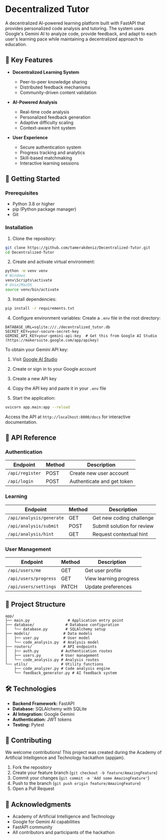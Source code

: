 # Decentralized Tutor

A decentralized AI-powered learning platform built with FastAPI that provides personalized code analysis and tutoring. The system uses Google's Gemini AI to analyze code, provide feedback, and adapt to each user's learning pace while maintaining a decentralized approach to education.

## 🌟 Key Features

- **Decentralized Learning System**

  - Peer-to-peer knowledge sharing
  - Distributed feedback mechanisms
  - Community-driven content validation

- **AI-Powered Analysis**

  - Real-time code analysis
  - Personalized feedback generation
  - Adaptive difficulty scaling
  - Context-aware hint system

- **User Experience**
  - Secure authentication system
  - Progress tracking and analytics
  - Skill-based matchmaking
  - Interactive learning sessions

## 🚀 Getting Started

### Prerequisites

- Python 3.8 or higher
- pip (Python package manager)
- Git

### Installation

1. Clone the repository:

```bash
git clone https://github.com/tamerakdeniz/Decentralized-Tutor.git
cd Decentralized-Tutor
```

2. Create and activate virtual environment:

```bash
python -m venv venv
# Windows
venv\Scripts\activate
# Unix/MacOS
source venv/bin/activate
```

3. Install dependencies:

```bash
pip install -r requirements.txt
```

4. Configure environment variables:
   Create a `.env` file in the root directory:

```env
DATABASE_URL=sqlite:///./decentralized_tutor.db
SECRET_KEY=your-secure-secret-key
GEMINI_API_KEY=your-gemini-api-key  # Get this from Google AI Studio (https://makersuite.google.com/app/apikey)
```

To obtain your Gemini API key:

1. Visit [Google AI Studio](https://makersuite.google.com/app/apikey)
2. Create or sign in to your Google account
3. Create a new API key
4. Copy the API key and paste it in your `.env` file

5. Start the application:

```bash
uvicorn app.main:app --reload
```

Access the API at `http://localhost:8000/docs` for interactive documentation.

## 🔧 API Reference

### Authentication

| Endpoint        | Method | Description                |
| --------------- | ------ | -------------------------- |
| `/api/register` | POST   | Create new user account    |
| `/api/login`    | POST   | Authenticate and get token |

### Learning

| Endpoint                 | Method | Description                |
| ------------------------ | ------ | -------------------------- |
| `/api/analysis/generate` | GET    | Get new coding challenge   |
| `/api/analysis/submit`   | POST   | Submit solution for review |
| `/api/analysis/hint`     | GET    | Request contextual hint    |

### User Management

| Endpoint              | Method | Description            |
| --------------------- | ------ | ---------------------- |
| `/api/users/me`       | GET    | Get user profile       |
| `/api/users/progress` | GET    | View learning progress |
| `/api/users/settings` | PATCH  | Update preferences     |

## 📁 Project Structure

```
app/
├── main.py                 # Application entry point
├── database/              # Database configuration
│   └── database.py        # SQLAlchemy setup
├── models/               # Data models
│   ├── user.py           # User model
│   └── code_analysis.py  # Analysis model
├── routers/              # API endpoints
│   ├── auth.py          # Authentication routes
│   ├── users.py         # User management
│   └── code_analysis.py # Analysis routes
└── utils/               # Utility functions
    ├── code_analyzer.py # Code analysis engine
    └── feedback_generator.py # AI feedback system
```

## 🛠️ Technologies

- **Backend Framework:** FastAPI
- **Database:** SQLAlchemy with SQLite
- **AI Integration:** Google Gemini
- **Authentication:** JWT tokens
- **Testing:** Pytest

## 🤝 Contributing

We welcome contributions! This project was created during the Academy of Artificial Intelligence and Technology hackathon (appjam).

1. Fork the repository
2. Create your feature branch (`git checkout -b feature/AmazingFeature`)
3. Commit your changes (`git commit -m 'Add some AmazingFeature'`)
4. Push to the branch (`git push origin feature/AmazingFeature`)
5. Open a Pull Request

## 🙏 Acknowledgments

- Academy of Artificial Intelligence and Technology
- Google for Gemini AI capabilities
- FastAPI community
- All contributors and participants of the hackathon
